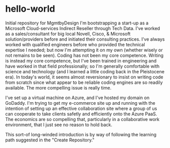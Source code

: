 # hello-world
Initial repository for MgmtbyDesign
I'm bootstrapping a start-up as a Microsoft Cloud-services Indirect Reseller through Tech Data.  I've worked as a sales/consultant for big local Novell, Cisco, & Microsoft solution/providers before and initiated their consulting practices.  I've always worked with qualified engineers before who provided the technical expertise I needed; but now I'm attempting it on my own (whether wisely or not remains to be seen).  Coding has not been my core competence.  Writing is instead my core competence, but I've been trained in engineering and have worked in that field professionally; so I'm generally comfortable with science and technology (and I learned a little coding back in the Pleistocene era).  In today's world, it seems almost reversionary to insist on writing code from scratch since what appear to be reliable coding engines are so readily available.  The more compelling issue is really time.

I've set up a virtual machine on Azure, and I've hosted my domain on GoDaddy.  I'm trying to get my e-commerce site up and running with the intention of setting up an effective collaboration site where a group of us can cooperate to take clients safetly and efficiently onto the Azure PaaS.  The economics are so compelling that, particularly in a collaborative work environment, that I just see no reason to hold back.

This sort-of long-winded introduction is by way of following the learning path suggested in the "Create Repository."
